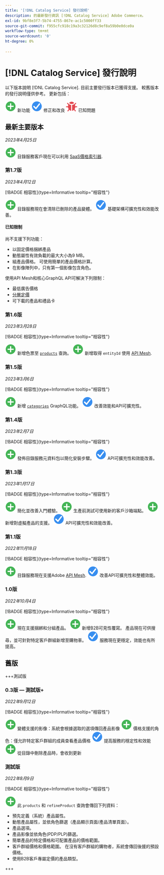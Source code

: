 ```yaml
---
title: '[!DNL Catalog Service] 發行說明'
description: 的最新發行資訊 [!DNL Catalog Service] Adobe Commerce。
exl-id: 9bf8e3f7-5b74-4755-867e-ac1c5000ff33
source-git-commit: f955cfc918c19a3c32126d8c9ef8a59b0e0dce0a
workflow-type: tm+mt
source-wordcount: '0'
ht-degree: 0%

---
```


# [!DNL Catalog Service] 發行說明

以下版本說明 [!DNL Catalog Service].
目前主要發行版本已獲得支援。 較舊版本的發行說明僅供參考。
更新包括：

![新增](../assets/new.svg) 新功能
![修正](../assets/fix.svg) 修正和改良
![錯誤](../assets/bug.svg) 已知問題

## 最新主要版本

_2023年4月25日_

![新增](../assets/new.svg) 目錄服務客戶現在可以利用 [SaaS價格索引器](../price-index/index.md).

### 第1.7版

_2023年4月12日_

[!BADGE 相容性]{type=Informative tooltip="相容性"}

![新增](../assets/new.svg) 目錄服務現在會清除已刪除的產品變體。
![修正](../assets/fix.svg) 基礎架構可擴充性和效能改善。

#### 已知限制

尚不支援下列功能：

* 以固定價格捆綁產品
* 動態屬性有效負載的最大大小為9 MB。
* 組產品價格。 可使用簡單的產品價格計算。
* 在影像陣列中，只有第一個影像包含角色。

使用API Mesh和核心GraphQL API可解決下列限制：

* 最低廣告價格
* [分層定價](mesh.md)
* 可下載的產品和禮品卡

### 第1.6版

_2023年3月28日_

[!BADGE 相容性]{type=Informative tooltip="相容性"}

![新增](../assets/new.svg) 新增色票至 [`products`](https://developer.adobe.com/commerce/webapi/graphql/schema/catalog-service/queries/products/) 查詢。
![新增](../assets/new.svg) 新增取得 `entityId` 使用 [API Mesh](mesh.md).

### 第1.5版

_2023年3月6日_

[!BADGE 相容性]{type=Informative tooltip="相容性"}

![新增](../assets/new.svg) 新增 [`categories`](https://developer.adobe.com/commerce/webapi/graphql/schema/catalog-service/queries/categories/) GraphQL功能。
![修正](../assets/fix.svg) 改善效能和API可擴充性。

### 第1.4版

_2023年2月7日_

[!BADGE 相容性]{type=Informative tooltip="相容性"}

![新增](../assets/new.svg) 發佈目錄服務元資料包以簡化安裝步驟。
![修正](../assets/fix.svg) API可擴充性和效能改善。

### 第1.3版

_2023年1月17日_

[!BADGE 相容性]{type=Informative tooltip="相容性"}

![新增](../assets/new.svg) 簡化並改善入門體驗。
![新增](../assets/new.svg) 生產前測試可使用新的客戶沙箱端點。
![新增](../assets/new.svg) 新增對虛擬產品的支援。
![修正](../assets/fix.svg) API可擴充性和效能改善。

### 第1.1版

_2022年11月18日_

[!BADGE 相容性]{type=Informative tooltip="相容性"}

![新增](../assets/new.svg) 目錄服務現在支援Adobe [API Mesh](https://developer.adobe.com/graphql-mesh-gateway/).
![修正](../assets/fix.svg) 改善API可擴充性和整體效能。

### 1.0版

_2022年10月4日_

[!BADGE 相容性]{type=Informative tooltip="相容性"}

![新增](../assets/new.svg) 現在支援捆綁和分組產品。
![新增](../assets/new.svg) 新增B2B可見性覆寫。 產品現在可供搜尋，並可針對特定客戶群組新增至購物車。
![修正](../assets/fix.svg) 服務現在更穩定，效能也有所提高。

## 舊版

+++測試版

### 0.3版 — 測試版+

_2022年9月12日_

[!BADGE 相容性]{type=Informative tooltip="相容性"}

![新增](../assets/new.svg) 變體支援的影像：系統會根據選取的選項傳回產品影像
![新增](../assets/new.svg) 價格支援的角色：僅允許特定客戶群組的成員查看產品價格
![修正](../assets/fix.svg) 提高服務的穩定性和效能
![新增](../assets/new.svg) 從目錄中刪除產品時，會收到更新

### 測試版

_2022年8月9日_

[!BADGE 相容性]{type=Informative tooltip="相容性"}

![新增](../assets/new.svg) 此 `products` 和 `refineProduct` 查詢會傳回下列資料：

* 預先定義（系統）產品屬性。
* 動態產品屬性，並依角色篩選（產品顯示頁面/產品清單頁面）。
* 產品選項。
* 產品影像並依角色(PDP/PLP)篩選。
* 簡單產品的特定價格和可配置產品的價格範圍。
* 客戶群組價格和價格範圍。 在沒有客戶群組的購物者，系統會傳回後援的預設價格。
* 使用B2B客戶專屬定價的產品類型。

+++
